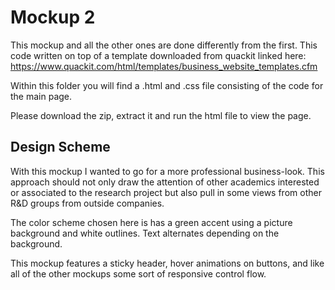 # Mockup 2
This mockup and all the other ones are done differently from the first. This code written on top of a template downloaded from quackit linked here:  https://www.quackit.com/html/templates/business_website_templates.cfm

Within this folder you will find a .html and .css file consisting of the code for the main page.

Please download the zip, extract it and run the html file to view the page.

## Design Scheme
With this mockup I wanted to go for a more professional business-look. This approach should not only draw the attention of other academics interested or associated to the research project but also pull in some views from other R&D groups from outside companies.

The color scheme chosen here is has a green accent using a picture background and white outlines. Text alternates depending on the background.

This mockup features a sticky header, hover animations on buttons, and like all of the other mockups some sort of responsive control flow.
